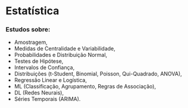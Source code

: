 # Estatística
### Estudos sobre:
- Amostragem,
- Medidas de Centralidade e Variabilidade,
- Probabilidades e Distribuição Normal,
- Testes de Hipótese,
- Intervalos de Confiança,
- Distribuições (t-Student, Binomial, Poisson, Qui-Quadrado, ANOVA),
- Regressão Linear e Logística,
- ML (Classificação, Agrupamento, Regras de Associação),
- DL (Redes Neurais),
- Séries Temporais (ARIMA).
